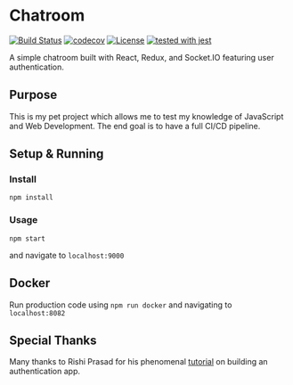 # Chatroom

[![Build Status](https://travis-ci.com/justinzelinsky/chatroom.svg?branch=master)](https://travis-ci.com/justinzelinsky/chatroom)
[![codecov](https://codecov.io/gh/justinzelinsky/chatroom/branch/master/graph/badge.svg)](https://codecov.io/gh/justinzelinsky/chatroom)
[![License](https://img.shields.io/badge/license-MIT-blue.svg?style=flat-square)](LICENSE)
[![tested with jest](https://img.shields.io/badge/tested_with-jest-99424f.svg)](https://github.com/facebook/jest)

A simple chatroom built with React, Redux, and Socket.IO featuring user authentication.

## Purpose

This is my pet project which allows me to test my knowledge of JavaScript and Web Development. The end goal is to have a full CI/CD pipeline.

## Setup & Running

### Install

`npm install`

### Usage

`npm start`

and navigate to `localhost:9000`

## Docker

Run production code using `npm run docker` and navigating to `localhost:8082`

## Special Thanks

Many thanks to Rishi Prasad for his phenomenal [tutorial](https://blog.bitsrc.io/build-a-login-auth-app-with-mern-stack-part-1-c405048e3669) on building an authentication app.
